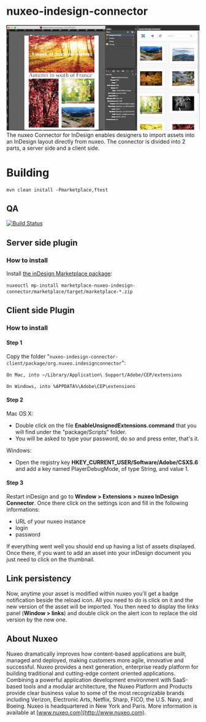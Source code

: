 # nuxeo-indesign-connector

<img src="Screen-Shot.png"/>  
The nuxeo Connector for InDesign enables designers to import assets into an InDesign layout directly from nuxeo.
The connector is divided into 2 parts, a server side and a client side.

# Building
    mvn clean install -Pmarketplace,ftest

## QA

[![Build Status](https://qa.nuxeo.org/jenkins/buildStatus/icon?job=addons_nuxeo-indesign-connector-master)](https://qa.nuxeo.org/jenkins/job/addons_nuxeo-indesign-connector-master/)

## Server side plugin

### How to install

Install [the inDesign Marketplace package](https://connect.nuxeo.com/nuxeo/site/marketplace/package/nuxeo-indesign-connector-marketplace):

    nuxeoctl mp-install marketplace-nuxeo-indesign-connector/marketplace/target/marketplace-*.zip


## Client side Plugin

### How to install

#### Step 1

Copy the folder "`nuxeo-indesign-connector-client/package/org.nuxeo.indesignconnector`":
```
On Mac, into ~/Library/Application\ Support/Adobe/CEP/extensions
```
```
On Windows, into %APPDATA%\Adobe\CEP\extensions
```

#### Step 2

Mac OS X:

- Double click on the file **EnableUnsignedExtensions.command** that you will find under the "package/Scripts" folder.
- You will be asked to type your password, do so and press enter, that's it.

Windows:

- Open the registry key **HKEY_CURRENT_USER/Software/Adobe/CSXS.6** and add a key named PlayerDebugMode, of type String, and value 1.

#### Step 3

Restart inDesign and go to **Window > Extensions > nuxeo InDesign Connector**.
Once there click on the settings icon and fill in the following informations:
- URL of your nuxeo instance
- login
- password

If everything went well you should end up having a list of assets displayed.
Once there, if you want to add an asset into your inDesign document you just need to click on the thumbnail.

## Link persistency
Now, anytime your asset is modified within nuxeo you'll get a badge notification beside the reload icon. All you need to do is click on it and the new version of the asset will be imported.
You then need to display the links panel (**Window > links**) and double click on the alert icon to replace the old version by the new one.

## About Nuxeo

Nuxeo dramatically improves how content-based applications are built, managed and deployed, making customers more agile, innovative and successful. Nuxeo provides a next generation, enterprise ready platform for building traditional and cutting-edge content oriented applications. Combining a powerful application development environment with
SaaS-based tools and a modular architecture, the Nuxeo Platform and Products provide clear business value to some of the most recognizable brands including Verizon, Electronic Arts, Netflix, Sharp, FICO, the U.S. Navy, and Boeing. Nuxeo is headquartered in New York and Paris.
More information is available at [www.nuxeo.com](http://www.nuxeo.com).
